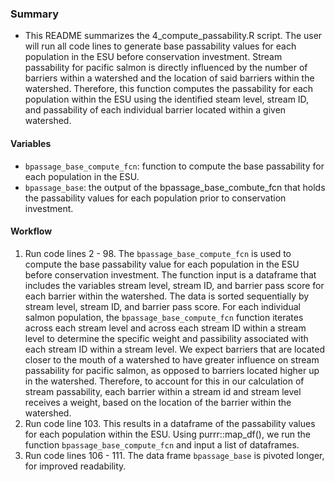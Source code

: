 ### Summary
- This README summarizes the 4_compute_passability.R script. The user will run all code lines to generate base passability values for each population in the ESU before conservation investment. Stream passability for pacific salmon is directly influenced by the number of barriers within a watershed and the location of said barriers within the watershed. Therefore, this function computes the passability for each population within the ESU using the identified steam level, stream ID, and passability of each individual barrier located within a given watershed.

#### Variables
- `bpassage_base_compute_fcn`: function to compute the base passability for each population in the ESU.
- `bpassage_base`: the output of the bpassage_base_combute_fcn that holds the passability values for each population prior to conservation investment.

#### Workflow
1. Run code lines 2 - 98. The `bpassage_base_compute_fcn` is used to compute the base passability value for each population in the ESU before conservation investment. The function input is a dataframe that includes the variables stream level, stream ID, and barrier pass score for each barrier within the watershed. The data is sorted sequentially by stream level, stream ID, and barrier pass score. For each individual salmon population, the `bpassage_base_compute_fcn` function iterates across each stream level and across each stream ID within a stream level to determine the specific weight and passibility associated with each stream ID within a stream level. We expect barriers that are located closer to the mouth of a watershed to have greater influence on stream passability for pacific salmon, as opposed to barriers located higher up in the watershed. Therefore, to account for this in our calculation of stream passability, each barrier within a stream id and stream level receives a weight, based on the location of the barrier within the watershed.
2. Run code line 103. This results in a dataframe of the passability values for each population within the ESU. Using purrr::map_df(), we run the function `bpassage_base_compute_fcn` and input a list of dataframes.
3. Run code lines 106 - 111. The data frame `bpassage_base` is pivoted longer, for improved readability.



